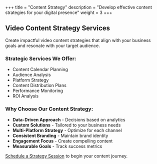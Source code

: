 
+++
title = "Content Strategy"
description = "Develop effective content strategies for your digital presence"
weight = 3
+++

## Video Content Strategy Services

Create impactful video content strategies that align with your business goals and resonate with your target audience.

### Strategic Services We Offer:

- Content Calendar Planning
- Audience Analysis
- Platform Strategy
- Content Distribution Plans
- Performance Monitoring
- ROI Analysis

### Why Choose Our Content Strategy:

- **Data-Driven Approach** - Decisions based on analytics
- **Custom Solutions** - Tailored to your business needs
- **Multi-Platform Strategy** - Optimize for each channel
- **Consistent Branding** - Maintain brand identity
- **Engagement Focus** - Create compelling content
- **Measurable Goals** - Track success metrics

[Schedule a Strategy Session](/contact) to begin your content journey.
